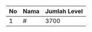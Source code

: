 | No | Nama            | Jumlah Level |
|----|-----------------|--------------|
| 1  | #    |    3700        |
